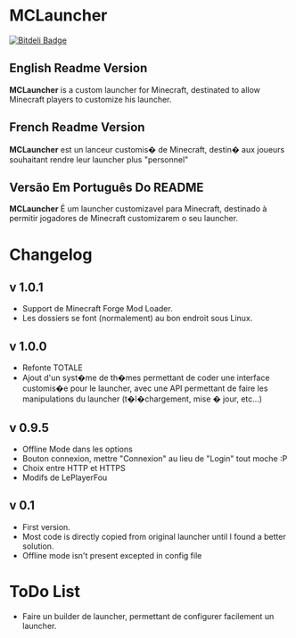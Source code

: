 MCLauncher
==========

[![Bitdeli Badge](https://d2weczhvl823v0.cloudfront.net/KokaKiwi/mclauncher/trend.png)](https://bitdeli.com/free "Bitdeli Badge")

English Readme Version
----------------------

**MCLauncher** is a custom launcher for Minecraft, destinated to allow Minecraft players to customize his launcher.

French Readme Version
---------------------

**MCLauncher** est un lanceur customis� de Minecraft, destin� aux joueurs souhaitant rendre leur launcher plus "personnel"


Versão Em Português Do README
----------------------

**MCLauncher** É um launcher customizavel para Minecraft, destinado à permitir jogadores de Minecraft customizarem o seu launcher.


Changelog
=========

v 1.0.1
-----
* Support de Minecraft Forge Mod Loader.
* Les dossiers se font (normalement) au bon endroit sous Linux.

v 1.0.0
-----
* Refonte TOTALE
* Ajout d'un syst�me de th�mes permettant de coder une interface customis�e pour le launcher, avec une API permettant de faire les manipulations du launcher (t�l�chargement, mise � jour, etc...)

v 0.9.5
-----
* Offline Mode dans les options
* Bouton connexion, mettre "Connexion" au lieu de "Login" tout moche :P
* Choix entre HTTP et HTTPS
* Modifs de LePlayerFou

v 0.1
-----
* First version.
* Most code is directly copied from original launcher until I found a better solution.
* Offline mode isn't present excepted in config file

ToDo List
=========

* Faire un builder de launcher, permettant de configurer facilement un launcher.

